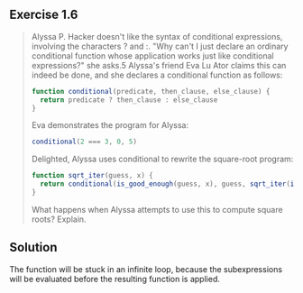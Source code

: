 ## Exercise 1.6

> Alyssa P. Hacker doesn't like the syntax of conditional expressions, involving the characters ? and :. "Why can't I just declare an ordinary conditional function whose application works just like conditional expressions?" she asks.5 Alyssa's friend Eva Lu Ator claims this can indeed be done, and she declares a conditional function as follows:
>
> ```js
> function conditional(predicate, then_clause, else_clause) {
>   return predicate ? then_clause : else_clause
> }
> ```
>
> Eva demonstrates the program for Alyssa:
>
> ```js
> conditional(2 === 3, 0, 5)
> ```
>
> Delighted, Alyssa uses conditional to rewrite the square-root program:
>
> ```js
> function sqrt_iter(guess, x) {
>   return conditional(is_good_enough(guess, x), guess, sqrt_iter(improve(guess, x), x))
> }
> ```
>
> What happens when Alyssa attempts to use this to compute square roots? Explain.

## Solution

The function will be stuck in an infinite loop, because the subexpressions will be evaluated before the resulting function is applied.
